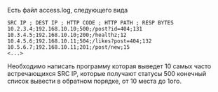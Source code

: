 Есть файл access.log, следующего вида

```log
SRC IP ; DEST IP ; HTTP CODE ; HTTP PATH ; RESP BYTES
10.2.3.4;192.168.10.10;500;/post?id=404;131
10.3.4.5;192.168.10.10;200;/healthz;12
10.4.5.6;192.168.10.11;504;/likes?post=404;132
10.5.6.7;192.168.10.11;201;/post/new;15
<...>
```

Необходимо написать программу которая выведет 10 самых часто встречающихся SRC IP, которые получают статусы 500 конечный список вывести в обратном порядке, от 10 места до 1ого.